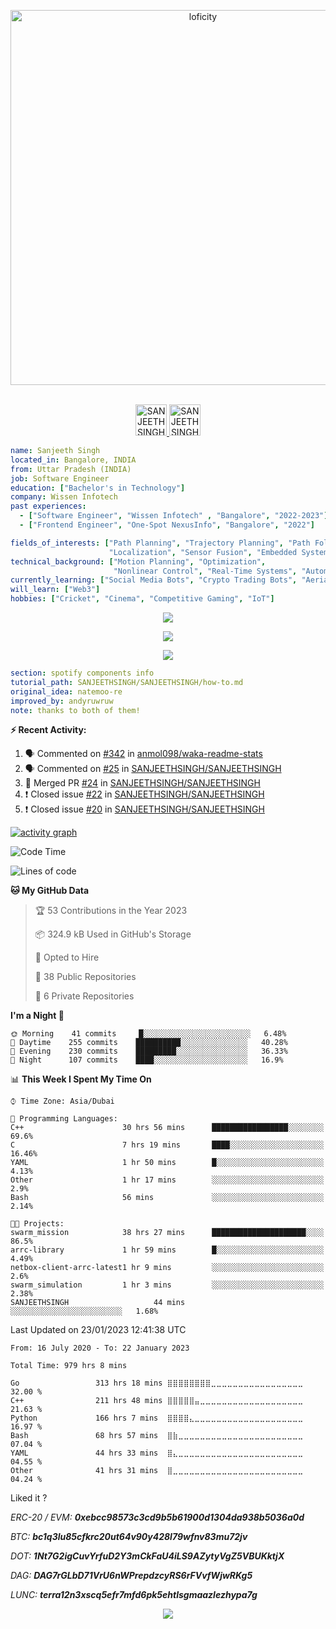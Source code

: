 <p align="center">
<img alt="loficity" width="600px" src="https://github.com/HyunCafe/HyunCafe/raw/main/assests/loficity.gif" />
</p>

<p align="center">
<br/>
<a href="https://twitter.com/sanjeeth_singh?t=Hcqfu70UPTS2vjTdkepS3A&s=09">
  <img alt="SANJEETHSINGH | Twitter" width="50px" src="https://user-images.githubusercontent.com/43545812/144034996-602b144a-16e1-41cc-99e7-c6040b20dcaf.png"/>
</a>
<a href="https://www.linkedin.com/in/sanjeeth-singh-16a5441ba">
  <img alt="SANJEETHSINGH's | LinkedIN" width="50px" src="https://user-images.githubusercontent.com/43545812/144035037-0f415fc7-9f96-4517-a370-ccc6e78a714b.png" />
</a>
<br>
</p>

```yaml
name: Sanjeeth Singh
located_in: Bangalore, INDIA
from: Uttar Pradesh (INDIA)
job: Software Engineer
education: ["Bachelor's in Technology"]
company: Wissen Infotech
past experiences: 
  - ["Software Engineer", "Wissen Infotech" , "Bangalore", "2022-2023"]
  - ["Frontend Engineer", "One-Spot NexusInfo", "Bangalore", "2022"]

fields_of_interests: ["Path Planning", "Trajectory Planning", "Path Following", "Behaviour Planning", 
                      "Localization", "Sensor Fusion", "Embedded Systems"]
technical_background: ["Motion Planning", "Optimization", 
                       "Nonlinear Control", "Real-Time Systems", "Automated Planning"]
currently_learning: ["Social Media Bots", "Crypto Trading Bots", "Aerial Robotics"]
will_learn: ["Web3"]
hobbies: ["Cricket", "Cinema", "Competitive Gaming", "IoT"]
```

<p align="center">
  <img alig src="https://github-profile-trophy.vercel.app/?username=SANJEETHSINGH&column=6&rank=SSS,SS,S,AAA,AA,A,B,C" />
</p>

<p align="center">
  <a href="https://SANJEETHSINGH.vercel.app/api/now-playing">
    <img src="https://SANJEETHSINGH.vercel.app/api/now-playing">
  </a>
</p>

<p align="center">
  <img src="https://SANJEETHSINGH.vercel.app/api/top-played">
</p>
 
```yaml
section: spotify components info
tutorial_path: SANJEETHSINGH/SANJEETHSINGH/how-to.md
original_idea: natemoo-re
improved_by: andyruwruw
note: thanks to both of them!
```


**:zap: Recent Activity:**

<!--START_SECTION:activity-->
1. 🗣 Commented on [#342](https://github.com/anmol098/waka-readme-stats/issues/342) in [anmol098/waka-readme-stats](https://github.com/anmol098/waka-readme-stats)
2. 🗣 Commented on [#25](https://github.com/SANJEETHSINGH/SANJEETHSINGH/issues/25) in [SANJEETHSINGH/SANJEETHSINGH](https://github.com/SANJEETHSINGH/SANJEETHSINGH)
3. 🎉 Merged PR [#24](https://github.com/SANJEETHSINGH/SANJEETHSINGH/pull/24) in [SANJEETHSINGH/SANJEETHSINGH](https://github.com/SANJEETHSINGH/SANJEETHSINGH)
4. ❗️ Closed issue [#22](https://github.com/SANJEETHSINGH/SANJEETHSINGH/issues/22) in [SANJEETHSINGH/SANJEETHSINGH](https://github.com/SANJEETHSINGH/SANJEETHSINGH)
5. ❗️ Closed issue [#20](https://github.com/SANJEETHSINGH/SANJEETHSINGH/issues/20) in [SANJEETHSINGH/SANJEETHSINGH](https://github.com/SANJEETHSINGH/SANJEETHSINGH)
<!--END_SECTION:activity-->

[![activity graph](https://activity-graph.herokuapp.com/graph?username=SANJEETHSINGH&custom_title=Erwin's%20activity%20graph&theme=github-light&hide_border=true)](https://github.com/ashutosh00710/github-readme-activity-graph)

<!--START_SECTION:waka-->
![Code Time](http://img.shields.io/badge/Code%20Time-974%20hrs%2050%20mins-blue)

![Lines of code](https://img.shields.io/badge/From%20Hello%20World%20I%27ve%20Written-296%20Thousand%20lines%20of%20code-blue)

**🐱 My GitHub Data** 

> 🏆 53 Contributions in the Year 2023
 > 
> 📦 324.9 kB Used in GitHub's Storage 
 > 
> 💼 Opted to Hire
 > 
> 📜 38 Public Repositories 
 > 
> 🔑 6 Private Repositories  
 > 
**I'm a Night 🦉** 

```text
🌞 Morning    41 commits     █░░░░░░░░░░░░░░░░░░░░░░░░   6.48% 
🌆 Daytime    255 commits    ██████████░░░░░░░░░░░░░░░   40.28% 
🌃 Evening    230 commits    █████████░░░░░░░░░░░░░░░░   36.33% 
🌙 Night      107 commits    ████░░░░░░░░░░░░░░░░░░░░░   16.9%

```


📊 **This Week I Spent My Time On** 

```text
⌚︎ Time Zone: Asia/Dubai

💬 Programming Languages: 
C++                      30 hrs 56 mins      █████████████████░░░░░░░░   69.6% 
C                        7 hrs 19 mins       ████░░░░░░░░░░░░░░░░░░░░░   16.46% 
YAML                     1 hr 50 mins        █░░░░░░░░░░░░░░░░░░░░░░░░   4.13% 
Other                    1 hr 17 mins        ░░░░░░░░░░░░░░░░░░░░░░░░░   2.9% 
Bash                     56 mins             ░░░░░░░░░░░░░░░░░░░░░░░░░   2.14%

🐱‍💻 Projects: 
swarm_mission            38 hrs 27 mins      █████████████████████░░░░   86.5% 
arrc-library             1 hr 59 mins        █░░░░░░░░░░░░░░░░░░░░░░░░   4.49% 
netbox-client-arrc-latest1 hr 9 mins         ░░░░░░░░░░░░░░░░░░░░░░░░░   2.6% 
swarm_simulation         1 hr 3 mins         ░░░░░░░░░░░░░░░░░░░░░░░░░   2.38% 
SANJEETHSINGH                   44 mins             ░░░░░░░░░░░░░░░░░░░░░░░░░   1.68%

```


 Last Updated on 23/01/2023 12:41:38 UTC
<!--END_SECTION:waka-->

<!--START_SECTION:waka-simple-->

```text
From: 16 July 2020 - To: 22 January 2023

Total Time: 979 hrs 8 mins

Go                 313 hrs 18 mins ⣿⣿⣿⣿⣿⣿⣿⣿⣀⣀⣀⣀⣀⣀⣀⣀⣀⣀⣀⣀⣀⣀⣀⣀⣀   32.00 %
C++                211 hrs 48 mins ⣿⣿⣿⣿⣿⣤⣀⣀⣀⣀⣀⣀⣀⣀⣀⣀⣀⣀⣀⣀⣀⣀⣀⣀⣀   21.63 %
Python             166 hrs 7 mins  ⣿⣿⣿⣿⣄⣀⣀⣀⣀⣀⣀⣀⣀⣀⣀⣀⣀⣀⣀⣀⣀⣀⣀⣀⣀   16.97 %
Bash               68 hrs 57 mins  ⣿⣷⣀⣀⣀⣀⣀⣀⣀⣀⣀⣀⣀⣀⣀⣀⣀⣀⣀⣀⣀⣀⣀⣀⣀   07.04 %
YAML               44 hrs 33 mins  ⣿⣄⣀⣀⣀⣀⣀⣀⣀⣀⣀⣀⣀⣀⣀⣀⣀⣀⣀⣀⣀⣀⣀⣀⣀   04.55 %
Other              41 hrs 31 mins  ⣿⣀⣀⣀⣀⣀⣀⣀⣀⣀⣀⣀⣀⣀⣀⣀⣀⣀⣀⣀⣀⣀⣀⣀⣀   04.24 %
```

<!--END_SECTION:waka-simple-->

Liked it ?

*ERC-20 / EVM: **0xebcc98573c3cd9b5b61900d1304da938b5036a0d***

*BTC: **bc1q3lu85cfkrc20ut64v90y428l79wfnv83mu72jv***

*DOT: **1Nt7G2igCuvYrfuD2Y3mCkFaU4iLS9AZytyVgZ5VBUKktjX***

*DAG: **DAG7rGLbD71VrU6nWPrepdzcyRS6rFVvfWjwRKg5***

*LUNC: **terra12n3xscq5efr7mfd6pk5ehtlsgmaazlezhypa7g***

<p align="center">
  <img src="https://capsule-render.vercel.app/api?type=waving&color=gradient&height=60&section=footer"/>
</p>

